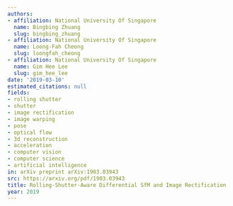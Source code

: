 ```yaml
---
authors:
- affiliation: National University Of Singapore
  name: Bingbing Zhuang
  slug: bingbing_zhuang
- affiliation: National University Of Singapore
  name: Loong-Fah Cheong
  slug: loongfah_cheong
- affiliation: National University Of Singapore
  name: Gim Hee Lee
  slug: gim_hee_lee
date: '2019-03-10'
estimated_citations: null
fields:
- rolling shutter
- shutter
- image rectification
- image warping
- pose
- optical flow
- 3d reconstruction
- acceleration
- computer vision
- computer science
- artificial intelligence
in: arXiv preprint arXiv:1903.03943
src: https://arxiv.org/pdf/1903.03943
title: Rolling-Shutter-Aware Differential SfM and Image Rectification
year: 2019
---
```

